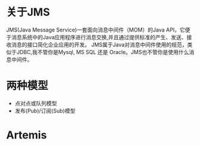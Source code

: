 # 关于JMS
JMS(Java Message Service)一套面向消息中间件（MOM）的Java API，它便于消息系统中的Java应用程序进行消息交换,并且通过提供标准的产生、发送、接收消息的接口简化企业应用的开发。 JMS属于Java对消息中间件使用的规范，类似于JDBC,我不管你是Mysql, MS SQL 还是 Oracle。JMS也不管你是使用什么消息中间件。
# 两种模型
- 点对点或队列模型
- 发布(Pub)/订阅(Sub)模型
# Artemis

